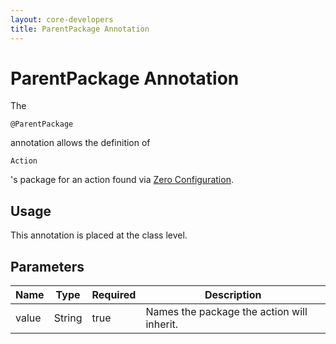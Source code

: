 ```yaml
---
layout: core-developers
title: ParentPackage Annotation
---
```


# ParentPackage Annotation

The 

~~~~~~~
@ParentPackage
~~~~~~~
 annotation allows the definition of 

~~~~~~~
Action
~~~~~~~
's package for an action found via [Zero Configuration](zero-configuration.html)\.

## Usage

This annotation is placed at the class level\.

## Parameters

| Name | Type | Required | Description |
|------|------|----------|-------------|
| value | String | true | Names the package the action will inherit\. |

